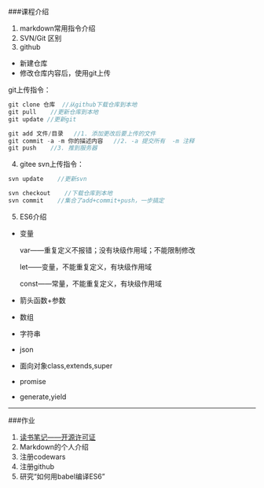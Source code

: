 ###课程介绍
1. markdown常用指令介绍
2. SVN/Git 区别
3. github
  - 新建仓库
  - 修改仓库内容后，使用git上传

git上传指令：
```javascript
git clone 仓库  //从github下载仓库到本地
git pull    //更新仓库到本地
git update //更新git

git add 文件/目录   //1. 添加更改后要上传的文件
git commit -a -m 你的描述内容   //2. -a 提交所有  -m 注释
git push    //3. 推到服务器
```

4. gitee
  svn上传指令：
```javascript
svn update    //更新svn

svn checkout    //下载仓库到本地
svn commit    //集合了add+commit+push，一步搞定
```

5. ES6介绍
- 变量

  var——重复定义不报错；没有块级作用域；不能限制修改

  let——变量，不能重复定义，有块级作用域

  const——常量，不能重复定义，有块级作用域

- 箭头函数+参数
- 数组
- 字符串
- json
- 面向对象class,extends,super
- promise
- generate,yield

---
###作业
1. [读书笔记——开源许可证](https://gitee.com/oschina/git-osc/wikis/pages?title=License&parent=)
2. Markdown的个人介绍
3. 注册codewars
4. 注册github
5. 研究“如何用babel编译ES6”
